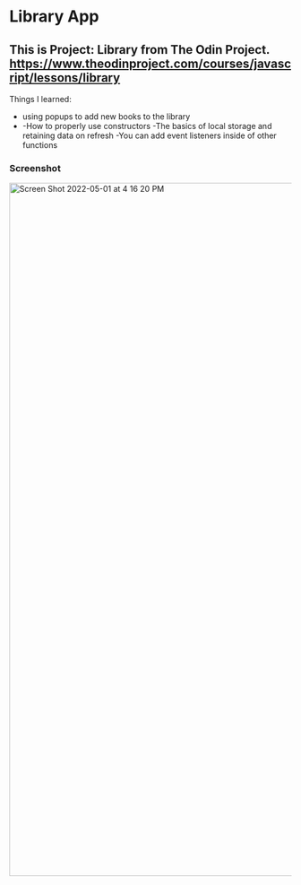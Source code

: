 #  Library App
## This is Project: Library from The Odin Project. https://www.theodinproject.com/courses/javascript/lessons/library
Things I learned:

- using popups to add new books to the library
- -How to properly use constructors
-The basics of local storage and retaining data on refresh
-You can add event listeners inside of other functions

### Screenshot
<img width="1237" alt="Screen Shot 2022-05-01 at 4 16 20 PM" src="https://user-images.githubusercontent.com/58995862/166164948-e4cdcb51-e863-44d1-bc65-17b262a65f13.png">

